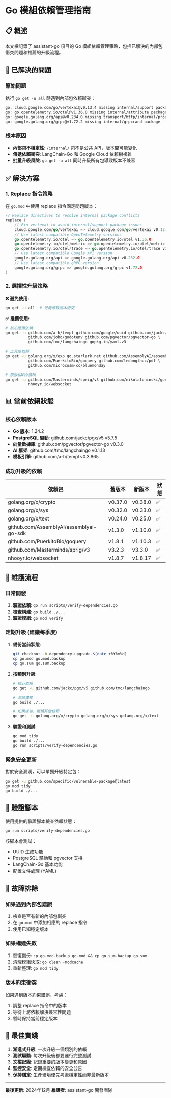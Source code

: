 # Go 模組依賴管理指南

## 📋 概述

本文檔記錄了 assistant-go 項目的 Go 模組依賴管理策略，包括已解決的內部包衝突問題和推薦的升級流程。

## 🚨 已解決的問題

### 原始問題
執行 `go get -u all` 時遇到內部包依賴衝突：

```bash
go: cloud.google.com/go/vertexai@v0.13.4 missing internal/support package
go: go.opentelemetry.io/otel@v1.36.0 missing internal/attribute package  
go: google.golang.org/api@v0.234.0 missing transport/http/internal/propagation package
go: google.golang.org/grpc@v1.72.2 missing internal/grpcrand package
```

### 根本原因
- **內部包不穩定性**: `/internal/` 包不是公共 API，版本間可能變化
- **傳遞依賴衝突**: LangChain-Go 和 Google Cloud 依賴樹複雜
- **批量升級風險**: `go get -u all` 同時升級所有包導致版本不兼容

## ✅ 解決方案

### 1. Replace 指令策略

在 `go.mod` 中使用 replace 指令固定問題版本：

```go
// Replace directives to resolve internal package conflicts
replace (
	// Pin vertexai to avoid internal/support package issues
	cloud.google.com/go/vertexai => cloud.google.com/go/vertexai v0.12.0
	// Use latest compatible OpenTelemetry versions
	go.opentelemetry.io/otel => go.opentelemetry.io/otel v1.36.0
	go.opentelemetry.io/otel/metric => go.opentelemetry.io/otel/metric v1.36.0
	go.opentelemetry.io/otel/trace => go.opentelemetry.io/otel/trace v1.36.0
	// Use latest compatible Google API version
	google.golang.org/api => google.golang.org/api v0.232.0
	// Use latest compatible gRPC version
	google.golang.org/grpc => google.golang.org/grpc v1.72.0
)
```

### 2. 選擇性升級策略

**❌ 避免使用:**
```bash
go get -u all  # 可能導致版本衝突
```

**✅ 推薦使用:**
```bash
# 核心應用依賴
go get -u github.com/a-h/templ github.com/google/uuid github.com/jackc/pgx/v5 \
          github.com/joho/godotenv github.com/pgvector/pgvector-go \
          github.com/tmc/langchaingo gopkg.in/yaml.v3

# 工具庫依賴
go get -u golang.org/x/exp go.starlark.net github.com/AssemblyAI/assemblyai-go-sdk \
          github.com/PuerkitoBio/goquery github.com/ledongthuc/pdf \
          github.com/microcosm-cc/bluemonday

# 模板和Web依賴
go get -u github.com/Masterminds/sprig/v3 github.com/nikolalohinski/gonja \
          nhooyr.io/websocket
```

## 📊 當前依賴狀態

### 核心依賴版本
- **Go 版本**: 1.24.2
- **PostgreSQL 驅動**: github.com/jackc/pgx/v5 v5.7.5
- **向量數據庫**: github.com/pgvector/pgvector-go v0.3.0
- **AI 框架**: github.com/tmc/langchaingo v0.1.13
- **模板引擎**: github.com/a-h/templ v0.3.865

### 成功升級的依賴
| 依賴包 | 舊版本 | 新版本 | 狀態 |
|--------|--------|--------|------|
| golang.org/x/crypto | v0.37.0 | v0.38.0 | ✅ |
| golang.org/x/sys | v0.32.0 | v0.33.0 | ✅ |
| golang.org/x/text | v0.24.0 | v0.25.0 | ✅ |
| github.com/AssemblyAI/assemblyai-go-sdk | v1.3.0 | v1.10.0 | ✅ |
| github.com/PuerkitoBio/goquery | v1.8.1 | v1.10.3 | ✅ |
| github.com/Masterminds/sprig/v3 | v3.2.3 | v3.3.0 | ✅ |
| nhooyr.io/websocket | v1.8.7 | v1.8.17 | ✅ |

## 🔧 維護流程

### 日常開發
1. **驗證依賴**: `go run scripts/verify-dependencies.go`
2. **檢查構建**: `go build ./...`
3. **驗證模組**: `go mod verify`

### 定期升級 (建議每季度)
1. **備份當前狀態**:
   ```bash
   git checkout -b dependency-upgrade-$(date +%Y%m%d)
   cp go.mod go.mod.backup
   cp go.sum go.sum.backup
   ```

2. **按類別升級**:
   ```bash
   # 核心依賴
   go get -u github.com/jackc/pgx/v5 github.com/tmc/langchaingo
   
   # 測試構建
   go build ./...
   
   # 如果成功，繼續其他依賴
   go get -u golang.org/x/crypto golang.org/x/sys golang.org/x/text
   ```

3. **驗證和測試**:
   ```bash
   go mod tidy
   go build ./...
   go run scripts/verify-dependencies.go
   ```

### 緊急安全更新
對於安全漏洞，可以單獨升級特定包：
```bash
go get -u github.com/specific/vulnerable-package@latest
go mod tidy
go build ./...
```

## 🚀 驗證腳本

使用提供的驗證腳本檢查依賴狀態：

```bash
go run scripts/verify-dependencies.go
```

該腳本會測試：
- UUID 生成功能
- PostgreSQL 驅動和 pgvector 支持
- LangChain-Go 基本功能
- 配置文件處理 (YAML)

## 📝 故障排除

### 如果遇到內部包錯誤
1. 檢查是否有新的內部包衝突
2. 在 `go.mod` 中添加相應的 replace 指令
3. 使用已知穩定版本

### 如果構建失敗
1. 恢復備份: `cp go.mod.backup go.mod && cp go.sum.backup go.sum`
2. 清理模組快取: `go clean -modcache`
3. 重新整理: `go mod tidy`

### 版本約束衝突
如果遇到版本約束錯誤，考慮：
1. 調整 replace 指令中的版本
2. 等待上游依賴解決兼容性問題
3. 暫時保持當前穩定版本

## 🎯 最佳實踐

1. **漸進式升級**: 一次升級一個類別的依賴
2. **測試驅動**: 每次升級後都要運行完整測試
3. **文檔記錄**: 記錄重要的版本變更和原因
4. **監控安全**: 定期檢查依賴的安全公告
5. **保持穩定**: 生產環境優先考慮穩定性而非最新版本

---

**最後更新**: 2024年12月
**維護者**: assistant-go 開發團隊
